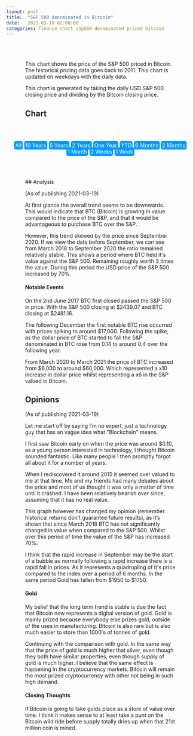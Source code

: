 ```yaml
---
layout: post
title:  "S&P 500 denominated in Bitcoin"
date:   2021-03-19 02:00:00
categories: finance chart snp500 denominated priced bitcoin
---
```


<div class="text-content">
This chart shows the price of the S&P 500 priced in Bitcoin. The historical pricing data goes back to 2011. This chart is updated on weekdays with the daily data.

This chart is generated by taking the daily USD S&P 500 closing price and dividing by the Bitcoin closing price.

## Chart
</div>

<!-- This post is a bit a with the HTML/styles/Js in here. Just want to keep it contained -->

<style>
.post {
  margin: 2rem auto;
  width: 80%;
  max-width: 1500px;
}

.post-header {
  text-align: center;
}

.text-content {
  width: 80%;
  max-width: 710px;
  margin: 4rem auto;
}

.btn {
  background: #0099ff;
  padding: 3px;
  color: #fff;
  border-radius: 5px;
}

</style>


<script src="https://cdn.jsdelivr.net/npm/chart.js@2.9.4/dist/Chart.bundle.min.js"></script>
<script src="/assets/js/btcsnpdata.js"></script>

<div class="post-header">
<span class='btn' onclick="updateChart('ALL')">All</span>
<span class='btn' onclick="updateChart('10Y')">10&nbsp;Years</span>
<span class='btn' onclick="updateChart('5Y')">5&nbsp;Years</span>
<span class='btn' onclick="updateChart('2Y')">2&nbsp;Years</span>
<span class='btn' onclick="updateChart('1Y')">One&nbsp;Year</span>
<span class='btn' onclick="updateChart('YTD')">YTD</span>
<span class='btn' onclick="updateChart('6M')">6&nbsp;Months</span>
<span class='btn' onclick="updateChart('2M')">2&nbsp;Months</span>
<span class='btn' onclick="updateChart('1M')">1&nbsp;Month</span>
<span class='btn' onclick="updateChart('2W')">2&nbsp;Weeks</span>
<span class='btn' onclick="updateChart('1W')">1&nbsp;Week</span>
</div>

<canvas id="snp-bitcoin-chart" width="800" height="400"></canvas>
<script>

function updateChart(timePeriod) {
  let data = getData();
  let dates = getDates();

  switch(timePeriod) {
    case "YTD":
      var newYear = new Date(new Date().getFullYear(), 0, 1);
      var count = dates.findIndex((d) => {
        let current = new Date(d);
        return current <= newYear
      })

      data = data.slice(0, count);
      dates = dates.slice(0, count);
      break;
    case "5Y":
      data = data.slice(0, 1825);
      dates = dates.slice(0, 1825);
      break;
    case "10Y":
      data = data.slice(0, 3650);
      dates = dates.slice(0, 3650);
      break;
    case "2Y":
      data = data.slice(0, 730);
      dates = dates.slice(0, 730);
      break;
    case "1Y":
      data = data.slice(0, 365);
      dates = dates.slice(0, 365);
      break;
    case "6M":
      data = data.slice(0, 183);
      dates = dates.slice(0, 183);
      break;
    case "2M":
      data = data.slice(0, 60);
      dates = dates.slice(0, 60);
      break;
    case "1M":
      data = data.slice(0, 30);
      dates = dates.slice(0, 30);
      break;
    case "2W":
      data = data.slice(0, 14);
      dates = dates.slice(0, 14);
      break;
    case "1W":
      data = data.slice(0, 7);
      dates = dates.slice(0, 7);
      break;
    case "ALL":
    default:
      break;
  }

  snpBitcoinChart.data.datasets[0].data = data;
  snpBitcoinChart.data.labels = dates;
  snpBitcoinChart.update();
}


function getDates() {
  return dates;
}

function getData() {
  return price;
}

var ctx = document.getElementById('snp-bitcoin-chart').getContext('2d');

var snpBitcoinChart = new Chart(ctx, {
    type: 'line',
    data: {
        labels: getDates(),
        datasets: [{
            label: 'S&P 500 priced in Bitcoin',
            data: getData(),
            fill: false,
            borderColor: "rgb(0,153,255)",
            type: 'line',
            pointRadius: 0,
            lineTension: 0,
            borderWidth: 2,
        }]
    },
    options: {
      spanGaps: true,
      animation: {
        duration: 0
      },
      scales: {
        xAxes: [{
          type: 'time',
          distribution: 'series',
          offset: true,
          ticks: {
            major: {
              enabled: true,
              fontStyle: 'bold'
             },
             source: 'data',
             autoSkip: true,
             autoSkipPadding: 75,
             maxRotation: 0,
             sampleSize: 100
            }
          }
        ],
        yAxes: [{
          gridLines: {
            drawBorder: false
          },
          scaleLabel: {
            display: true,
            labelString: 'Closing price (BTC)'
          }
        }],
      },
      tooltips: {
          intersect: false,
          mode: 'nearest'
      }
    }
});
updateChart('2Y');
</script>

<div class="text-content">
## Analysis

(As of publishing 2021-03-19)

At first glance the overall trend seems to be downwards. This would indicate that BTC (Bitcoin) is growing in value compared to the price of the S&P, and that it would be advantageous to purchase BTC over the S&P.

However, this trend skewed by the price since September 2020. If we view the data before September, we can see from March 2018 to September 2020 the ratio remained relatively stable. This shows a period where BTC held it's value against the S&P 500. Remaining roughly worth 3 times the value. During this period the USD price of the S&P 500 increased by 70%.

#### Notable Events

On the 2nd June 2017 BTC first closed passed the S&P 500 in price. With the S&P 500 closing at $2439.07 and BTC closing at $2481.16.

The following December the first notable BTC rise occurred with prices spiking to around $17,000. Following the spike, as the dollar price of BTC started to fall the S&P denominated in BTC rose from 0.14 to around 0.4 over the following year.

From March 2020 to March 2021 the price of BTC increased from $6,000 to around $60,000. Which represented a x10 increase in dollar price whilst representing a x6 in the S&P valued in Bitcoin.

## Opinions

(As of publishing 2021-03-19)

Let me start off by saying I’m no expert, just a technology guy that has an vague idea what "Blockchain" means.

I first saw Bitcoin early on when the price was around $0.10, as a young person interested in technology, I thought Bitcoin sounded fantastic. Like many people I then promptly forgot all about it for a number of years.

When I rediscovered it around 2015 it seemed over valued to me at that time. Me and my friends had many debates about the price and most of us thought it was only a matter of time until it crashed. I have been relatively bearish ever since, assuming that it has no real value.

This graph however has changed my opinion (remember historical returns don’t guarantee future results), as it’s shown that since March 2018 BTC has not significantly changed in value when compared to the S&P 500. Whilst over this period of time the value of the S&P has increased 70%.

I think that the rapid increase in September may be the start of a bubble as normally following a rapid increase there is a rapid fall in prices. As it represents a quadrupling of it's price compared to the index over a period of 6 months. In the same period Gold has fallen from $1950 to $1750.

#### Gold

My belief that the long term trend is stable is due the fact that Bitcoin now represents a digital version of gold. Gold is mainly prized because everybody else prizes gold, outside of the uses in manufacturing. Bitcoin is also rare but is also much easier to store than 1000's of tonnes of gold.

Continuing with the comparison with gold. In the same way that the price of gold is much higher that silver, even though they both have similar properties, even though supply of gold is much higher. I believe that the same effect is happening in the cryptocurrency markets. Bitcoin will remain the most prized cryptocurrency with other not being in such high demand.

#### Closing Thoughts

If Bitcoin is going to take golds place as a store of value over time. I think it makes sense to at least take a punt on the Bitcoin wild ride before supply totally dries up when that 21st million coin is mined.


</div>

[btchistory]: https://coinmarketcap.com/currencies/bitcoin/
